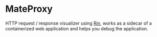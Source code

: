 # MateProxy
HTTP request / response visualizer using [Rin](https://github.com/mayuki/Rin), works as a sidecar of a containerized web application and helps you debug the application.
